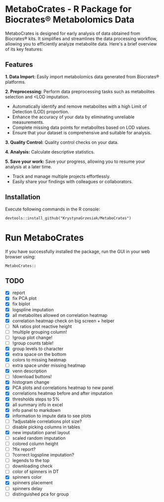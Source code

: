 # MetaboCrates - R Package for Biocrates® Metabolomics Data

MetaboCrates is designed for early analysis of data obtained from Biocrates® kits. It simplifies and streamlines the data processing workflow, allowing you to efficiently analyze metabolite data. Here's a brief overview of its key features:


## Features

**1. Data Import:** Easily import metabolomics data generated from Biocrates® platforms.

**2. Preprocessing:** Perform data preprocessing tasks such as metabolites selection and <LOD imputation. 

   - Automatically identify and remove metabolites with a high Limit of Detection (LOD) proportion.
   - Enhance the accuracy of your data by eliminating unreliable measurements.
   - Complete missing data points for metabolites based on LOD values.
   - Ensure that your dataset is comprehensive and suitable for analysis.

**3. Quality Control:** Quality control checks on your data.

**4. Analysis:** Calculate descriptive statistics.

**5. Save your work:** Save your progress, allowing you to resume your analysis at a later time.

  - Track and manage multiple projects effortlessly.
  - Easily share your findings with colleagues or collaborators.
  


## Installation

Execute following commands in the R console:

```
devtools::install_github("KrystynaGrzesiak/MetaboCrates")
```

# Run MetaboCrates

If you have successfully installed the package, run the GUI in your web browser using:

```
MetaboCrates::
```

## TODO

- [x] report
- [x] fix PCA plot
- [x] fix biplot
- [x] logspline imputation
- [x] all metabolites allowed on correlation heatmap
- [x] correlation heatmap check on big screen + helper
- [ ] NA ratios plot reactive height
- [ ] !multiple grouping column!
- [ ] !group plot change!
- [ ] !group counts table!
- [x] group levels to character
- [x] extra space on the bottom
- [x] colors to missing heatmap
- [ ] extra space under missing heatmap
- [x] venn description
- [ ] !download buttons!
- [x] histogram change
- [x] PCA plots and correlations heatmap to new panel
- [x] correlations heatmap before and after imputation
- [x] thresholds steps to 5%
- [x] all summary info in excel
- [x] info panel to markdown
- [x] information to impute data to see plots
- [ ] ?adjustable correlations plot size?
- [ ] disable picking columns in tables
- [x] new imputation panel layout
- [ ] scaled random imputation
- [ ] colored column height
- [ ] ?fix report?
- [ ] ?correct logspline imputation?
- [ ] legends to the top
- [ ] downloading check
- [ ] color of spinners in DT
- [x] spinners color
- [x] spinners placement
- [ ] spinners delay
- [ ] distinguished pca for group